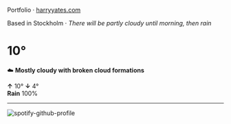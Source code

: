 Portfolio · [harryyates.com](https://harryyates.com)

<!-- WEATHER_START -->
Based in Stockholm · *There will be partly cloudy until morning, then rain*

# 10°
☁️ **Mostly cloudy with broken cloud formations**

**↑** 10° **↓** 4°  
**Rain** 100%

---
<!-- WEATHER_END -->

<p align="left">
  <a>
    <img src="https://spotify-github-profile.kittinanx.com/api/view?uid=bigbello&cover_image=true&theme=natemoo-re&show_offline=true&background_color=121212&interchange=false&bar_color=53b14f&bar_color_cover=false" alt="spotify-github-profile">
  </a>
</p>